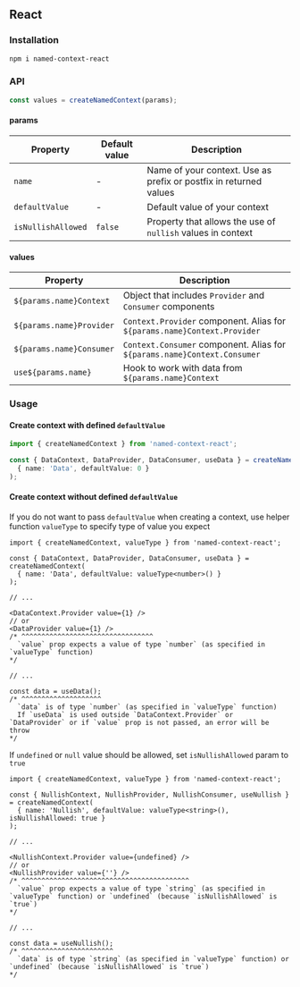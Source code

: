 ## React

### Installation

```sh
npm i named-context-react
```

### API

```typescript
const values = createNamedContext(params);
```

#### params

| Property           | Default value | Description                                                       |
| ------------------ | ------------- | ----------------------------------------------------------------- |
| `name`             | -             | Name of your context. Use as prefix or postfix in returned values |
| `defaultValue`     | -             | Default value of your context                                     |
| `isNullishAllowed` | `false`       | Property that allows the use of `nullish` values in context       |

#### values

| Property                 | Description                                                              |
| ------------------------ | ------------------------------------------------------------------------ |
| `${params.name}Context`  | Object that includes `Provider` and `Consumer` components                |
| `${params.name}Provider` | `Context.Provider` component. Alias for `${params.name}Context.Provider` |
| `${params.name}Consumer` | `Context.Consumer` component. Alias for `${params.name}Context.Consumer` |
| `use${params.name}`      | Hook to work with data from `${params.name}Context`                      |

### Usage

#### Create context with defined `defaultValue`

```typescript
import { createNamedContext } from 'named-context-react';

const { DataContext, DataProvider, DataConsumer, useData } = createNamedContext(
  { name: 'Data', defaultValue: 0 }
);
```

#### Create context without defined `defaultValue`

If you do not want to pass `defaultValue` when creating a context, use helper function `valueType` to specify type of value you expect

```tsx
import { createNamedContext, valueType } from 'named-context-react';

const { DataContext, DataProvider, DataConsumer, useData } = createNamedContext(
  { name: 'Data', defaultValue: valueType<number>() }
);

// ...

<DataContext.Provider value={1} />
// or
<DataProvider value={1} />
/* ^^^^^^^^^^^^^^^^^^^^^^^^^^^^^^^^^
  `value` prop expects a value of type `number` (as specified in `valueType` function)
*/

// ...

const data = useData();
/* ^^^^^^^^^^^^^^^^^^^^
  `data` is of type `number` (as specified in `valueType` function)
  If `useData` is used outside `DataContext.Provider` or `DataProvider` or if `value` prop is not passed, an error will be throw
*/
```

If `undefined` or `null` value should be allowed, set `isNullishAllowed` param to `true`

```tsx
import { createNamedContext, valueType } from 'named-context-react';

const { NullishContext, NullishProvider, NullishConsumer, useNullish } = createNamedContext(
  { name: 'Nullish', defaultValue: valueType<string>(), isNullishAllowed: true }
);

// ...

<NullishContext.Provider value={undefined} />
// or
<NullishProvider value={''} />
/* ^^^^^^^^^^^^^^^^^^^^^^^^^^^^^^^^^^^^^^^^^^
  `value` prop expects a value of type `string` (as specified in `valueType` function) or `undefined` (because `isNullishAllowed` is `true`)
*/

// ...

const data = useNullish();
/* ^^^^^^^^^^^^^^^^^^^^^^^
  `data` is of type `string` (as specified in `valueType` function) or `undefined` (because `isNullishAllowed` is `true`)
*/
```
